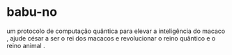 # babu-no
um protocolo de computação quântica para elevar a inteligência do macaco , ajude césar a ser o rei dos macacos e revolucionar o reino quântico e o reino animal .  
